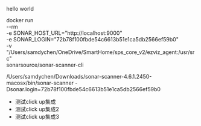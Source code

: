 hello world


docker run \
    --rm \
    -e SONAR_HOST_URL="http://localhost:9000" \
    -e SONAR_LOGIN="72b78f100fbde54c6613b51e1ca5db2566ef59b0" \
    -v "/Users/samdychen/OneDrive/SmartHome/sps_core_v2/ezviz_agent:/usr/src" \
    sonarsource/sonar-scanner-cli



/Users/samdychen/Downloads/sonar-scanner-4.6.1.2450-macosx/bin/sonar-scanner -Dsonar.login=72b78f100fbde54c6613b51e1ca5db2566ef59b0
- 测试click up集成
- 测试click up集成2
- 测试click up集成3
